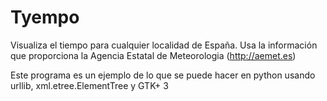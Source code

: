 Tyempo
======

Visualiza el tiempo para cualquier localidad de España. Usa la información que proporciona la Agencia Estatal de Meteorologia (http://aemet.es)

Este programa es un ejemplo de lo que se puede hacer en python usando urllib, xml.etree.ElementTree y GTK+ 3